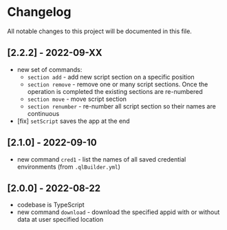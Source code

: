 # Changelog

All notable changes to this project will be documented in this file.

## [2.2.2] - 2022-09-XX

- new set of commands:
  - `section add` - add new script section on a specific position
  - `section remove` - remove one or many script sections. Once the operation is completed the existing sections are re-numbered
  - `section move` - move script section
  - `section renumber` - re-number all script section so their names are continuous
- [fix] `setScript` saves the app at the end

## [2.1.0] - 2022-09-10

- new command `cred1` - list the names of all saved credential environments (from `.qlBuilder.yml`)

## [2.0.0] - 2022-08-22

- codebase is TypeScript
- new command `download` - download the specified appid with or without data at user specified location
